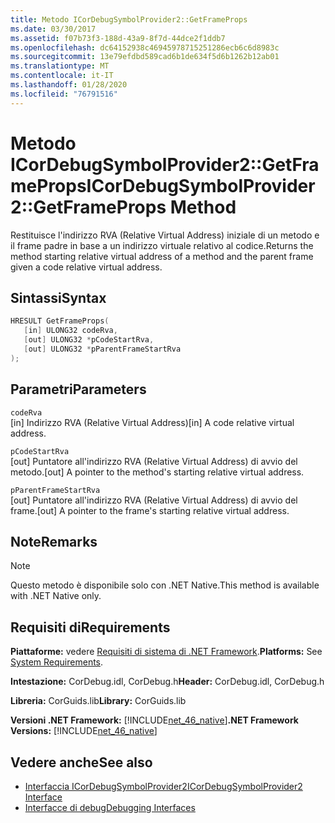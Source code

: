 ```yaml
---
title: Metodo ICorDebugSymbolProvider2::GetFrameProps
ms.date: 03/30/2017
ms.assetid: f07b73f3-188d-43a9-8f7d-44dce2f1ddb7
ms.openlocfilehash: dc64152938c46945978715251286ecb6c6d8983c
ms.sourcegitcommit: 13e79efdbd589cad6b1de634f5d6b1262b12ab01
ms.translationtype: MT
ms.contentlocale: it-IT
ms.lasthandoff: 01/28/2020
ms.locfileid: "76791516"
---
```

# <a name="icordebugsymbolprovider2getframeprops-method"></a><span data-ttu-id="0e149-102">Metodo ICorDebugSymbolProvider2::GetFrameProps</span><span class="sxs-lookup"><span data-stu-id="0e149-102">ICorDebugSymbolProvider2::GetFrameProps Method</span></span>
<span data-ttu-id="0e149-103">Restituisce l'indirizzo RVA (Relative Virtual Address) iniziale di un metodo e il frame padre in base a un indirizzo virtuale relativo al codice.</span><span class="sxs-lookup"><span data-stu-id="0e149-103">Returns the method starting relative virtual address of a method and the parent frame given a code relative virtual address.</span></span>  
  
## <a name="syntax"></a><span data-ttu-id="0e149-104">Sintassi</span><span class="sxs-lookup"><span data-stu-id="0e149-104">Syntax</span></span>  
  
```cpp  
HRESULT GetFrameProps(  
   [in] ULONG32 codeRva,  
   [out] ULONG32 *pCodeStartRva,  
   [out] ULONG32 *pParentFrameStartRva  
);  
```  
  
## <a name="parameters"></a><span data-ttu-id="0e149-105">Parametri</span><span class="sxs-lookup"><span data-stu-id="0e149-105">Parameters</span></span>  
 `codeRva`  
 <span data-ttu-id="0e149-106">[in] Indirizzo RVA (Relative Virtual Address)</span><span class="sxs-lookup"><span data-stu-id="0e149-106">[in] A code relative virtual address.</span></span>  
  
 `pCodeStartRva`  
 <span data-ttu-id="0e149-107">[out] Puntatore all'indirizzo RVA (Relative Virtual Address) di avvio del metodo.</span><span class="sxs-lookup"><span data-stu-id="0e149-107">[out] A pointer to the method's starting relative virtual address.</span></span>  
  
 `pParentFrameStartRva`  
 <span data-ttu-id="0e149-108">[out] Puntatore all'indirizzo RVA (Relative Virtual Address) di avvio del frame.</span><span class="sxs-lookup"><span data-stu-id="0e149-108">[out] A pointer to the frame's starting relative virtual address.</span></span>  
  
## <a name="remarks"></a><span data-ttu-id="0e149-109">Note</span><span class="sxs-lookup"><span data-stu-id="0e149-109">Remarks</span></span>  
  
> [!NOTE]
> <span data-ttu-id="0e149-110">Questo metodo è disponibile solo con .NET Native.</span><span class="sxs-lookup"><span data-stu-id="0e149-110">This method is available with .NET Native only.</span></span>  
  
## <a name="requirements"></a><span data-ttu-id="0e149-111">Requisiti di</span><span class="sxs-lookup"><span data-stu-id="0e149-111">Requirements</span></span>  
 <span data-ttu-id="0e149-112">**Piattaforme:** vedere [Requisiti di sistema di .NET Framework](../../../../docs/framework/get-started/system-requirements.md).</span><span class="sxs-lookup"><span data-stu-id="0e149-112">**Platforms:** See [System Requirements](../../../../docs/framework/get-started/system-requirements.md).</span></span>  
  
 <span data-ttu-id="0e149-113">**Intestazione:** CorDebug.idl, CorDebug.h</span><span class="sxs-lookup"><span data-stu-id="0e149-113">**Header:** CorDebug.idl, CorDebug.h</span></span>  
  
 <span data-ttu-id="0e149-114">**Libreria:** CorGuids.lib</span><span class="sxs-lookup"><span data-stu-id="0e149-114">**Library:** CorGuids.lib</span></span>  
  
 <span data-ttu-id="0e149-115">**Versioni .NET Framework:** [!INCLUDE[net_46_native](../../../../includes/net-46-native-md.md)]</span><span class="sxs-lookup"><span data-stu-id="0e149-115">**.NET Framework Versions:** [!INCLUDE[net_46_native](../../../../includes/net-46-native-md.md)]</span></span>  
  
## <a name="see-also"></a><span data-ttu-id="0e149-116">Vedere anche</span><span class="sxs-lookup"><span data-stu-id="0e149-116">See also</span></span>

- [<span data-ttu-id="0e149-117">Interfaccia ICorDebugSymbolProvider2</span><span class="sxs-lookup"><span data-stu-id="0e149-117">ICorDebugSymbolProvider2 Interface</span></span>](icordebugsymbolprovider2-interface.md)
- [<span data-ttu-id="0e149-118">Interfacce di debug</span><span class="sxs-lookup"><span data-stu-id="0e149-118">Debugging Interfaces</span></span>](debugging-interfaces.md)
